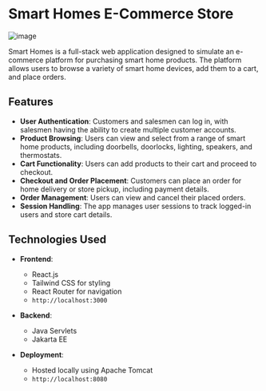 # Smart Homes E-Commerce Store
![image](https://github.com/user-attachments/assets/d3c5e227-d092-4e03-b4fe-70e01a44928d)



Smart Homes is a full-stack web application designed to simulate an e-commerce platform for purchasing smart home products. The platform allows users to browse a variety of smart home devices, add them to a cart, and place orders.
## Features

- **User Authentication**: Customers and salesmen can log in, with salesmen having the ability to create multiple customer accounts.
- **Product Browsing**: Users can view and select from a range of smart home products, including doorbells, doorlocks, lighting, speakers, and thermostats.
- **Cart Functionality**: Users can add products to their cart and proceed to checkout.
- **Checkout and Order Placement**: Customers can place an order for home delivery or store pickup, including payment details.
- **Order Management**: Users can view and cancel their placed orders.
- **Session Handling**: The app manages user sessions to track logged-in users and store cart details.

## Technologies Used

- **Frontend**: 
  - React.js
  - Tailwind CSS for styling
  - React Router for navigation
  - ```http://localhost:3000```

- **Backend**:
  - Java Servlets
  - Jakarta EE

- **Deployment**:
  - Hosted locally using Apache Tomcat
  - ```http://localhost:8080```
